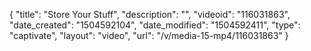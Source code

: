 {
    "title": "Store Your Stuff",
    "description": "",
    "videoid": "116031863",
    "date_created": "1504592104",
    "date_modified": "1504592411",
    "type": "captivate",
    "layout": "video",
    "url": "\/v\/media-15-mp4\/116031863"
}